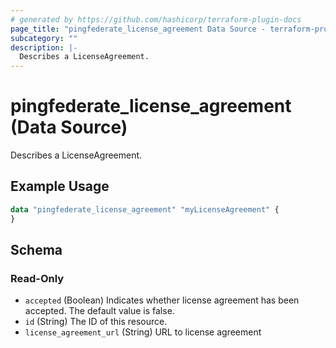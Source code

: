 ```yaml
---
# generated by https://github.com/hashicorp/terraform-plugin-docs
page_title: "pingfederate_license_agreement Data Source - terraform-provider-pingfederate"
subcategory: ""
description: |-
  Describes a LicenseAgreement.
---
```


# pingfederate_license_agreement (Data Source)

Describes a LicenseAgreement.

## Example Usage

```terraform
data "pingfederate_license_agreement" "myLicenseAgreement" {
}
```

<!-- schema generated by tfplugindocs -->
## Schema

### Read-Only

- `accepted` (Boolean) Indicates whether license agreement has been accepted. The default value is false.
- `id` (String) The ID of this resource.
- `license_agreement_url` (String) URL to license agreement
